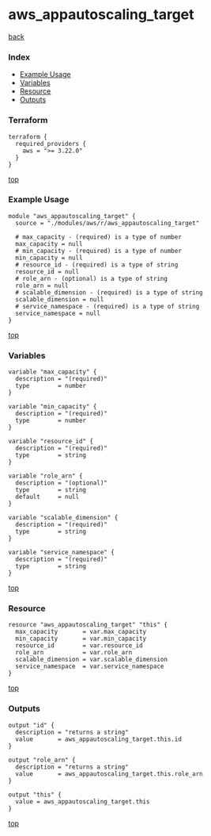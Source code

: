 # aws_appautoscaling_target

[back](../aws.md)

### Index

- [Example Usage](#example-usage)
- [Variables](#variables)
- [Resource](#resource)
- [Outputs](#outputs)

### Terraform

```hcl
terraform {
  required_providers {
    aws = ">= 3.22.0"
  }
}
```

[top](#index)

### Example Usage

```hcl
module "aws_appautoscaling_target" {
  source = "./modules/aws/r/aws_appautoscaling_target"

  # max_capacity - (required) is a type of number
  max_capacity = null
  # min_capacity - (required) is a type of number
  min_capacity = null
  # resource_id - (required) is a type of string
  resource_id = null
  # role_arn - (optional) is a type of string
  role_arn = null
  # scalable_dimension - (required) is a type of string
  scalable_dimension = null
  # service_namespace - (required) is a type of string
  service_namespace = null
}
```

[top](#index)

### Variables

```hcl
variable "max_capacity" {
  description = "(required)"
  type        = number
}

variable "min_capacity" {
  description = "(required)"
  type        = number
}

variable "resource_id" {
  description = "(required)"
  type        = string
}

variable "role_arn" {
  description = "(optional)"
  type        = string
  default     = null
}

variable "scalable_dimension" {
  description = "(required)"
  type        = string
}

variable "service_namespace" {
  description = "(required)"
  type        = string
}
```

[top](#index)

### Resource

```hcl
resource "aws_appautoscaling_target" "this" {
  max_capacity       = var.max_capacity
  min_capacity       = var.min_capacity
  resource_id        = var.resource_id
  role_arn           = var.role_arn
  scalable_dimension = var.scalable_dimension
  service_namespace  = var.service_namespace
}
```

[top](#index)

### Outputs

```hcl
output "id" {
  description = "returns a string"
  value       = aws_appautoscaling_target.this.id
}

output "role_arn" {
  description = "returns a string"
  value       = aws_appautoscaling_target.this.role_arn
}

output "this" {
  value = aws_appautoscaling_target.this
}
```

[top](#index)